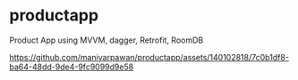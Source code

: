 # productapp
Product App using MVVM, dagger, Retrofit, RoomDB


https://github.com/maniyarpawan/productapp/assets/140102818/7c0b1df8-ba64-48dd-9de4-9fc9099d9e58

